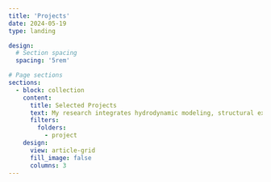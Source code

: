 ```yaml
---
title: 'Projects'
date: 2024-05-19
type: landing

design:
  # Section spacing
  spacing: '5rem'

# Page sections
sections:
  - block: collection
    content:
      title: Selected Projects
      text: My research integrates hydrodynamic modeling, structural experiments, and artificial intelligence to advance coastal hazard management and community resilience. I develop machine learning and deep learning approaches to enrich coastal building inventories, improve flood risk and loss estimation under storm surge and sea level rise scenarios, and apply computer vision to detect disaster damages from imagery. In parallel, I conduct wave–structure interaction experiments to inform resilient design of coastal buildings. Please reach out to collaborate..
      filters:
        folders:
          - project
    design:
      view: article-grid
      fill_image: false
      columns: 3
---
```


